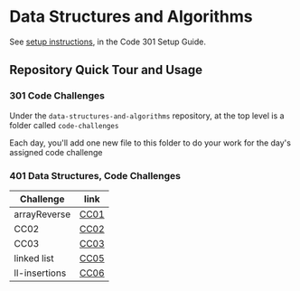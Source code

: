 # Data Structures and Algorithms

See [setup instructions](https://codefellows.github.io/setup-guide/code-301/3-code-challenges), in the Code 301 Setup Guide.

## Repository Quick Tour and Usage

### 301 Code Challenges

Under the `data-structures-and-algorithms` repository, at the top level is a folder called `code-challenges`

Each day, you'll add one new file to this folder to do your work for the day's assigned code challenge

### 401 Data Structures, Code Challenges

|  Challenge     |       link     |
| -------------- | -------------- |
| arrayReverse   | [CC01](https://github.com/boodah96/data-structures-and-algorithms/tree/main/javascript/challenges-401/arrayReverse)     |
|      CC02      | [CC02](https://github.com/boodah96/data-structures-and-algorithms/tree/main/javascript/challenges-401/arrayShift)       |
|      CC03      | [CC03](https://github.com/boodah96/data-structures-and-algorithms/tree/main/javascript/challenges-401/arrayBinarySearch)|
|   linked list  | [CC05](https://github.com/boodah96/data-structures-and-algorithms/tree/main/javascript/challenges-401/linkedList)       |
| ll-insertions  | [CC06](https://github.com/boodah96/data-structures-and-algorithms/tree/main/javascript/challenges-401/linkedList)       |
